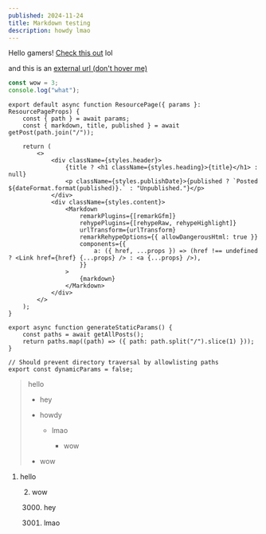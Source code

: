 ```yaml
---
published: 2024-11-24
title: Markdown testing
description: howdy lmao
---
```


Hello gamers! [Check this out](./writeups/sdctf2024.md) lol

and this is an [external url (don't hover me)](https://github.com/acmucsd/hack-website/commits/main/README.md "hey ( ͡° ͜ʖ ͡°)")

```js
const wow = 3;
console.log("what");
```

```tsx
export default async function ResourcePage({ params }: ResourcePageProps) {
	const { path } = await params;
	const { markdown, title, published } = await getPost(path.join("/"));

	return (
		<>
			<div className={styles.header}>
				{title ? <h1 className={styles.heading}>{title}</h1> : null}
				<p className={styles.publishDate}>{published ? `Posted ${dateFormat.format(published)}.` : "Unpublished."}</p>
			</div>
			<div className={styles.content}>
				<Markdown
					remarkPlugins={[remarkGfm]}
					rehypePlugins={[rehypeRaw, rehypeHighlight]}
					urlTransform={urlTransform}
					remarkRehypeOptions={{ allowDangerousHtml: true }}
					components={{
						a: ({ href, ...props }) => (href !== undefined ? <Link href={href} {...props} /> : <a {...props} />),
					}}
				>
					{markdown}
				</Markdown>
			</div>
		</>
	);
}

export async function generateStaticParams() {
	const paths = await getAllPosts();
	return paths.map((path) => ({ path: path.split("/").slice(1) }));
}

// Should prevent directory traversal by allowlisting paths
export const dynamicParams = false;
```

> hello
>
> - hey
> - howdy
>
>   - lmao
>
>     - wow
>
> - wow

1. hello

   2. wow

      3000. hey

      1. lmao

